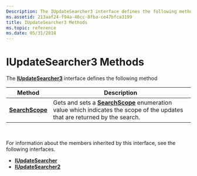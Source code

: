 ```yaml
---
Description: The IUpdateSearcher3 interface defines the following method
ms.assetid: 213aaf24-f94a-46cc-8fba-ce47bfca3199
title: IUpdateSearcher3 Methods
ms.topic: reference
ms.date: 05/31/2018
---
```


# IUpdateSearcher3 Methods

The [**IUpdateSearcher3**](/windows/desktop/api/Wuapi/nn-wuapi-iupdatesearcher3) interface defines the following method



| Method                                              | Description                                                                                                                                    |
|-----------------------------------------------------|------------------------------------------------------------------------------------------------------------------------------------------------|
| [**SearchScope**](https://msdn.microsoft.com/library/Ee694850(v=VS.85).aspx) | Gets and sets a [**SearchScope**](/windows/win32/api/wuapi/ne-wuapi-searchscope) enumeration value which indicates the scope of the updates that are returned by the search. |



 

For information about the members inherited by this interface, see the following interfaces.

-   [**IUpdateSearcher**](/windows/desktop/api/Wuapi/nn-wuapi-iupdatesearcher)
-   [**IUpdateSearcher2**](/windows/desktop/api/Wuapi/nn-wuapi-iupdatesearcher2)

 

 



